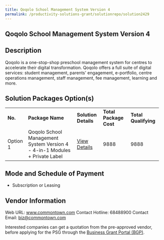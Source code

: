 ```yaml
---
title: Qoqolo School Management System Version 4
permalink: /productivity-solutions-grant/solutionrepo/solution2429
---
```


## Qoqolo School Management System Version 4

## Description

Qoqolo is a one-stop-shop preschool management system for centres to accelerate their digital transformation.  Qoqolo offers a full suite of digital services: student management, parents' engagement, e-portfolio, centre operations management, staff management, fee management, learning and more.

## Solution Packages Option(s)

<table>
<tr>
<td><b>No.</b></td>
<td><b>Package Name</b></td>
<td><b>Solution Details</b></td>
<td><b>Total Package Cost</b></td>
<td><b>Total Qualifying</b></td>
</tr>
<tr>
<td>Option 1</td>
<td>Qoqolo School Management System Version 4 - 4-in-1 Modules + Private Label</td>
<td><a href='https://www.gobusiness.gov.sg/images/psg/Desensitised_Commontown_20200083_Annex_3_Part_3.pdf'>View Details</a></td>
<td>9888</td>
<td>9888</td>
</tr>
</table>

## Mode and Schedule of Payment

 - Subscription or Leasing

## Vendor Information

 Web URL: www.commontown.com 
Contact Hotline: 68488900 
Contact Email: biz@commontown.com 


Interested companies can get a quotation from the pre-approved vendor, before applying for the PSG through the <a href='https://www.businessgrants.gov.sg/'>Business Grant Portal (BGP)</a>.
<script src="/jquery/resize-tables.js"></script>
